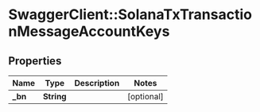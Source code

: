 # SwaggerClient::SolanaTxTransactionMessageAccountKeys

## Properties
Name | Type | Description | Notes
------------ | ------------- | ------------- | -------------
**_bn** | **String** |  | [optional] 

